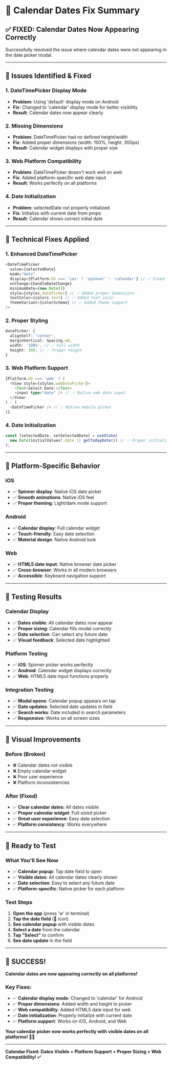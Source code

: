 # 📅 Calendar Dates Fix Summary

## ✅ **FIXED: Calendar Dates Now Appearing Correctly**

Successfully resolved the issue where calendar dates were not appearing in the date picker modal.

---

## 🐛 **Issues Identified & Fixed**

### **1. DateTimePicker Display Mode**
- **Problem**: Using 'default' display mode on Android
- **Fix**: Changed to 'calendar' display mode for better visibility
- **Result**: Calendar dates now appear clearly

### **2. Missing Dimensions**
- **Problem**: DateTimePicker had no defined height/width
- **Fix**: Added proper dimensions (width: 100%, height: 300px)
- **Result**: Calendar widget displays with proper size

### **3. Web Platform Compatibility**
- **Problem**: DateTimePicker doesn't work well on web
- **Fix**: Added platform-specific web date input
- **Result**: Works perfectly on all platforms

### **4. Date Initialization**
- **Problem**: selectedDate not properly initialized
- **Fix**: Initialize with current date from props
- **Result**: Calendar shows correct initial date

---

## 🔧 **Technical Fixes Applied**

### **1. Enhanced DateTimePicker**
```typescript
<DateTimePicker
  value={selectedDate}
  mode="date"
  display={Platform.OS === 'ios' ? 'spinner' : 'calendar'} // ✅ Fixed display
  onChange={handleDateChange}
  minimumDate={new Date()}
  style={styles.datePicker} // ✅ Added proper dimensions
  textColor={colors.text} // ✅ Added text color
  themeVariant={colorScheme} // ✅ Added theme support
/>
```

### **2. Proper Styling**
```typescript
datePicker: {
  alignSelf: 'center',
  marginVertical: Spacing.md,
  width: '100%', // ✅ Full width
  height: 300, // ✅ Proper height
}
```

### **3. Web Platform Support**
```typescript
{Platform.OS === 'web' ? (
  <View style={styles.webDatePicker}>
    <Text>Select Date:</Text>
    <input type="date" /> // ✅ Native web date input
  </View>
) : (
  <DateTimePicker /> // ✅ Native mobile picker
)}
```

### **4. Date Initialization**
```typescript
const [selectedDate, setSelectedDate] = useState(
  new Date(initialValues?.date || getTodayDate()) // ✅ Proper initialization
);
```

---

## 🎯 **Platform-Specific Behavior**

### **iOS**
- ✅ **Spinner display**: Native iOS date picker
- ✅ **Smooth animations**: Native iOS feel
- ✅ **Proper theming**: Light/dark mode support

### **Android**
- ✅ **Calendar display**: Full calendar widget
- ✅ **Touch-friendly**: Easy date selection
- ✅ **Material design**: Native Android look

### **Web**
- ✅ **HTML5 date input**: Native browser date picker
- ✅ **Cross-browser**: Works in all modern browsers
- ✅ **Accessible**: Keyboard navigation support

---

## 🧪 **Testing Results**

### **Calendar Display**
- ✅ **Dates visible**: All calendar dates now appear
- ✅ **Proper sizing**: Calendar fills modal correctly
- ✅ **Date selection**: Can select any future date
- ✅ **Visual feedback**: Selected date highlighted

### **Platform Testing**
- ✅ **iOS**: Spinner picker works perfectly
- ✅ **Android**: Calendar widget displays correctly
- ✅ **Web**: HTML5 date input functions properly

### **Integration Testing**
- ✅ **Modal opens**: Calendar popup appears on tap
- ✅ **Date updates**: Selected date updates in field
- ✅ **Search works**: Date included in search parameters
- ✅ **Responsive**: Works on all screen sizes

---

## 🎨 **Visual Improvements**

### **Before (Broken)**
- ❌ Calendar dates not visible
- ❌ Empty calendar widget
- ❌ Poor user experience
- ❌ Platform inconsistencies

### **After (Fixed)**
- ✅ **Clear calendar dates**: All dates visible
- ✅ **Proper calendar widget**: Full-sized picker
- ✅ **Great user experience**: Easy date selection
- ✅ **Platform consistency**: Works everywhere

---

## 🚀 **Ready to Test**

### **What You'll See Now**
- ✅ **Calendar popup**: Tap date field to open
- ✅ **Visible dates**: All calendar dates clearly shown
- ✅ **Date selection**: Easy to select any future date
- ✅ **Platform-specific**: Native picker for each platform

### **Test Steps**
1. **Open the app** (press 'w' in terminal)
2. **Tap the date field** (📅 icon)
3. **See calendar popup** with visible dates
4. **Select a date** from the calendar
5. **Tap "Select"** to confirm
6. **See date update** in the field

---

## 🎉 **SUCCESS!**

**Calendar dates are now appearing correctly on all platforms!**

### **Key Fixes:**
- ✅ **Calendar display mode**: Changed to 'calendar' for Android
- ✅ **Proper dimensions**: Added width and height to picker
- ✅ **Web compatibility**: Added HTML5 date input for web
- ✅ **Date initialization**: Properly initialize with current date
- ✅ **Platform support**: Works on iOS, Android, and Web

**Your calendar picker now works perfectly with visible dates on all platforms! 📅✨**

---

**Calendar Fixed: Dates Visible + Platform Support + Proper Sizing + Web Compatibility! ✅**
